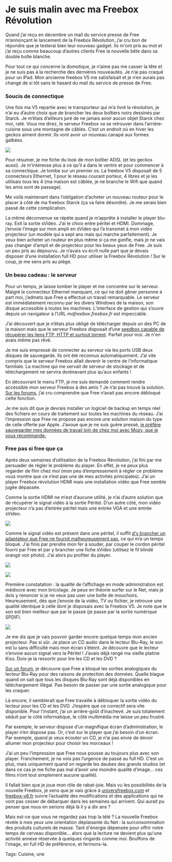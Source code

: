 # Je suis malin avec ma Freebox Révolution

Quand j’ai reçu en décembre un mail du service presse de Free m’annonçant le lancement de la Freebox Révolution, j’ai cru bon de répondre que je testerai bien leur nouveau gadget. Ils m'ont pris au mot et j’ai reçu comme beaucoup d’autres clients Free la nouvelle bête dans sa double boîte blanche.

Pour tout ce qui concerne la domotique, je n’aime pas me casser la tête et je ne suis pas à la recherche des dernières nouveautés. Je n’ai pas craqué pour un iPad. Mon ancienne freebox V5 me satisfaisait et je n’en aurais pas changé de si tôt sans le hasard du mail du service de presse de Free.

### Soucis de connectique

Une fois ma V5 repartie avec le transporteur qui m’a livré la révolution, je n’ai eu d’autre choix que de brancher les deux boîtiers noirs dessinés par Starck. Je m’étais d’ailleurs juré de ne jamais avoir aucun objet Starck chez moi, raté. Vous me direz, le serveur Freebox va se retrouver dans l’arrière-cuisine sous une montagne de câbles. C’est un endroit où en hiver les geckos aiment dormir. Ils vont avoir un nouveau canapé aux formes galbées.

![](http://blog.tcrouzet.comhttps://tcrouzet.com/images_tc/2011/01/free1.jpg)

Pour résumer, je me fiche du look de mon boîtier ADSL (et les geckos aussi). Je m’intéresse plus à ce qu’il a dans le ventre et pour commencer à sa connectique. Je tombe sur un premier os. La freebox V5 disposait de 5 connecteurs Ethernet, 1 pour le réseau courant porteur, 4 libres et je les utilisais tous les 4 (ma maison est câblée, je ne branche le Wifi que quand les amis sont de passage).

Me voilà maintenant dans l’obligation d’acheter un nouveau routeur pour le placer à côté de ma freebox Starck (ça va faire désordre). Je me serais bien passé de cette complication.

La même déconvenue se répète quand je m’apprête à installer le player blu-ray. Exit la sortie sVideo. J’ai le choix entre péritel et HDMI. Dommage, j’envoie l’image sur mon ampli en sVideo qui l’a transmet à mon vidéo projecteur (un modèle qui a sept ans mais qui marche parfaitement). Je veux bien acheter un routeur en plus même si ça me gonfle, mais je ne vais pas changer d’ampli et de projecteur pour les beaux yeux de Free. Je suis un peu pris au dépourvu. Je n’avais vu écrit nulle part que je devais disposer d’une installation full HD pour utiliser la Freebox Révolution ! Sur le coup, je me sens pris au piège.

### Un beau cadeau : le serveur

Pour un temps, je laisse tomber le player et me concentre sur le serveur. Malgré le connecteur Ethernet manquant, ce qui ne doit gêner personne à part moi, j’admets que Free a effectué un travail remarquable. Le serveur est immédiatement reconnu par les divers Windows de la maison, son disque accessible à toutes les machines. L’interface de gestion qui s’ouvre depuis un navigateur à l’URL *mafreebox.freebox.fr* est impeccable.

J’ai découvert que je n’étais plus obligé de télécharger depuis un des PC de la maison mais que le serveur Freebox disposait d’une [seedbox capable de récupérer les liens FTP, HTTP et surtout torrent](http://www.universfreebox.com/article13048.html). Parfait pour moi. Je n'en avais même pas rêvé.

Je me suis empressé de connecter au serveur via les ports USB deux disques de sauvegarde. Ils ont été reconnus automatiquement. J’ai vite compris que le serveur Freebox allait devenir le centre de l’informatique familiale. La machine qui me servait de serveur de stockage et de téléchargement ne servira dorénavant plus qu’aux enfants !

En découvrant le menu FTP, je me suis demandé comment rendre accessible mon serveur Freebox à des amis ? Je n’ai pas trouvé la solution. [Sur les forums](http://freebox.toosurtoo.com/forum/viewtopic.php?f=4&t=659), j’ai cru comprendre que Free n’avait pas encore débloqué cette fonction.

Je me suis dit que je devrais installer un logiciel de backup en temps réel des fichiers en cours de traitement sur toutes les machines du réseau. J’ai l’impression que Free ne propose pas encore une solution maison du type de celle offerte par Apple. J’avoue que je ne suis guère pressé, [je préfère sauvegarder mes données de travail loin de chez moi avec Mozy, que je vous recommande.](https://mozy.com/?ref=C8TWQ5)

### Free pas si free que ça

Après deux semaines d’utilisation de la Freebox Révolution, j’ai fini par me persuader de régler le problème du player. En effet, je ne peux plus regarder de film chez moi (mon peu d’empressement à régler ce problème vous montre que ce n’est pas une de mes activités principales). J’ai un player Freebox révolution HDMI mais une installation vidéo que Free semble jugée dépassée.

Comme la sortie HDMI ne m’est d’aucune utilité, je n’ai d’autre solution que de récupérer le signal vidéo à la sortie Péritel. D’un autre côté, mon vidéo projecteur n’a pas d’entrée péritel mais une entrée VGA et une entrée sVideo.

![](http://blog.tcrouzet.comhttps://tcrouzet.com/images_tc/2011/01/scart_adap1.gif)

Comme le signal vidéo est présent dans une péritel, il suffit [d’y brancher un adaptateur que Free ne fournit malheureusement pas](http://www.amazon.fr/Adaptateur-P%C3%A9ritel-gigogne-femelle-InETOut/dp/B0017ZH80C/ref=dp_cp_ob_ce_image_1), ce qui m’a un temps bloqué. J’ai finis par prendre mon fer à souder, par couper le cordon péritel fourni par Free et par y brancher une fiche sVideo (utilisez le fil blindé orangé voir photo). J’ai alors pu profiter du player.

![](http://blog.tcrouzet.comhttps://tcrouzet.com/images_tc/2011/01/adaptateur-peritel-malefemelle-3xrca-s-video-64112891-450x300.jpg)

![](http://blog.tcrouzet.comhttps://tcrouzet.com/images_tc/2011/01/free2.jpg)

Première constatation : la qualité de l’affichage en mode administration est médiocre avec mon bricolage. Je peux en théorie surfer sur le Net, mais je dois y renoncer si je ne veux pas user une boîte de mouchoirs. Heureusement, dès que j’envoie de la vidéo, TV ou fichier, je retrouve une qualité identique à celle dont je disposais avec la Freebox V5. Je note que le son est bien meilleur que par le passé (je passe par la sortie numérique SPDIF).

![](http://blog.tcrouzet.comhttps://tcrouzet.com/images_tc/2011/01/free3.jpg)

Je me dis que je vais pouvoir garder encore quelque temps mon ancien projecteur. Pas si sûr. Je place un CD audio dans le lecteur Blu-Ray, le son est lu sans difficulté mais mon écran s’éteint. Je découvre que le lecteur n’envoie aucun signal vers la Péritel ! J’avais déjà rangé ma vieille platine Kiss. Dois-je la ressortir pour lire les CD et les DVD ?

[Sur un forum](http://www.freebox-v6.fr/index.php/blog/article/42/Le-lecteur-Blu-ray-de-la-V6-incompatible-avec-la-pritel), je découvre que Free a bloqué les sorties analogiques du lecteur Blu-Ray pour des raisons de protection des données. Quelle blague quand on sait que tous les disques Blu-Ray sont déjà disponibles en téléchargement illégal. Pas besoin de passer par une sortie analogique pour les craquer.

Là encore, il semblerait que Free travaille à débloquer la sortie vidéo du lecteur pour les CD et les DVD. J’espère que ce correctif sera vite disponible. Pour l’instant, j’ai un arrière-goût d’inachevé. Je suis totalement séduit par le côté informatique, le côté multimédia me laisse un peu frustré.

Par exemple, le serveur dispose d’un magnifique écran d’administration, le player n’en dispose pas. Or, c’est sur le player que j’ai besoin d’un écran. Par exemple, quand je veux écouter un CD, je n’ai pas envie de devoir allumer mon projecteur pour choisir les morceaux !

J’ai un peu l’impression que Free nous pousse au toujours plus avec son player. Franchement, je ne vois pas l’urgence de passé au full HD. C’est un plus, mais uniquement quand on regarde les daubes des grands studios (et dans ce cas je me fiche pas mal d’avoir une moindre qualité d’image… ces films n’ont tout simplement aucune qualité).

Il fallait bien que je joue mon rôle de rabat-joie. Mais vu les possibilités de la nouvelle Freebox, je sens que je vais grâce à [universfreebox.com](http://www.universfreebox.com/) et [freebox-v6.fr](http://www.freebox-v6.fr/) suivre l’actualité des modifications et des applications qui ne vont pas cesser de débarquer dans les semaines qui arrivent. Qui aurait pu penser que nous en serions déjà là il y a dix ans ?

Mais est-ce que vous ne regardez pas trop la télé ? La nouvelle Freebox révèle à mes yeux une orientation déplaisante du Net : la surconsommation des produits culturels de masse. Tant d'énergie dépensée pour offrir notre temps de cerveau disponible... alors que la lecture ne devient plus qu'une activité annexe réservée à quelques ringards comme moi. Bouffons de l'image, en full HD de préférence, et fermons-la.

Tags: Cuisine, une